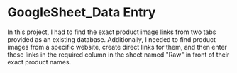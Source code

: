 # GoogleSheet_Data Entry

In this project, I had to find the exact product image links from two tabs provided as an existing database. Additionally, I needed to find product images from a specific website, create direct links for them, and then enter these links in the required column in the sheet named "Raw" in front of their exact product names.



